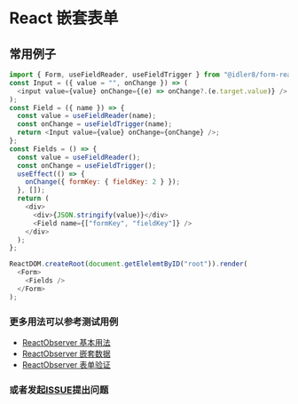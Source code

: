# React 嵌套表单

## 常用例子

```javascript
import { Form, useFieldReader, useFieldTrigger } from "@idler8/form-react";
const Input = ({ value = "", onChange }) => (
  <input value={value} onChange={(e) => onChange?.(e.target.value)} />
);
const Field = ({ name }) => {
  const value = useFieldReader(name);
  const onChange = useFieldTrigger(name);
  return <Input value={value} onChange={onChange} />;
};
const Fields = () => {
  const value = useFieldReader();
  const onChange = useFieldTrigger();
  useEffect(() => {
    onChange({ formKey: { fieldKey: 2 } });
  }, []);
  return (
    <div>
      <div>{JSON.stringify(value)}</div>
      <Field name={["formKey", "fieldKey"]} />
    </div>
  );
};

ReactDOM.createRoot(document.getElelemtByID("root")).render(
  <Form>
    <Fields />
  </Form>
);
```

### 更多用法可以参考测试用例

- [ReactObserver 基本用法](./__tests__/index.tsx)
- [ReactObserver 嵌套数据](./__tests__/stack.tsx)
- [ReactObserver 表单验证](./__tests__/validator.tsx)

### 或者发起[ISSUE](https://github.com/idler8/observer/issues/new)提出问题

